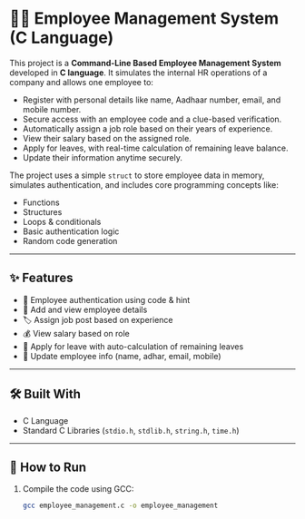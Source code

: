 # 🧑‍💼 Employee Management System (C Language)

This project is a **Command-Line Based Employee Management System** developed in **C language**. It simulates the internal HR operations of a company and allows one employee to:

- Register with personal details like name, Aadhaar number, email, and mobile number.
- Secure access with an employee code and a clue-based verification.
- Automatically assign a job role based on their years of experience.
- View their salary based on the assigned role.
- Apply for leaves, with real-time calculation of remaining leave balance.
- Update their information anytime securely.

The project uses a simple `struct` to store employee data in memory, simulates authentication, and includes core programming concepts like:
- Functions
- Structures
- Loops & conditionals
- Basic authentication logic
- Random code generation

---

## ✨ Features

- 🔐 Employee authentication using code & hint
- 📝 Add and view employee details
- 🏷️ Assign job post based on experience
- 💰 View salary based on role
- 📩 Apply for leave with auto-calculation of remaining leaves
- 🔄 Update employee info (name, adhar, email, mobile)

---

## 🛠️ Built With

- C Language
- Standard C Libraries (`stdio.h`, `stdlib.h`, `string.h`, `time.h`)

---

## 🚀 How to Run

1. Compile the code using GCC:
   ```bash
   gcc employee_management.c -o employee_management
